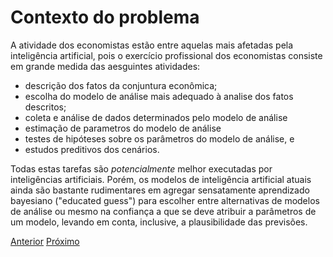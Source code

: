 # Contexto do problema

A atividade dos economistas estão entre aquelas mais afetadas pela inteligência artificial, pois o exercício profissional
dos economistas consiste em grande medida das aesguintes atividades:

- descrição dos fatos da conjuntura econômica;
- escolha do modelo de análise mais adequado à analise dos fatos descritos;
- coleta e análise de dados determinados pelo modelo de análise
- estimação de parametros do modelo de análise
- testes de hipóteses sobre os parâmetros do modelo de análise, e
- estudos preditivos dos cenários.

Todas estas tarefas são *potencialmente* melhor executadas por inteligências artificiais.  Porém, os modelos de
inteligência artificial atuais ainda são bastante rudimentares em agregar sensatamente aprendizado bayesiano
("educated guess") para escolher entre alternativas de modelos de análise ou mesmo na confiança a que se deve 
atribuir a parâmetros de um modelo, levando em conta, inclusive, a plausibilidade das previsões.

[Anterior](challenges-opportunities-economistas.md)    [Próximo](problema.md)
